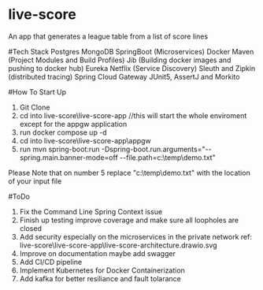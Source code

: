 # live-score
An app that generates a league table from a list of score lines 

#Tech Stack
Postgres
MongoDB
SpringBoot (Microservices)
Docker
Maven (Project Modules and Build Profiles)
Jib (Building docker images and pushing to docker hub)
Eureka Netflix (Service Discovery)
Sleuth and Zipkin (distributed tracing)
Spring Cloud Gateway
JUnit5, AssertJ and Morkito

#How To Start Up
1. Git Clone 
2. cd into live-score\live-score-app //this will start the whole enviroment except for the appgw application
3. run docker compose up -d
4. cd into live-score\live-score-app\appgw
5. run mvn spring-boot:run -Dspring-boot.run.arguments="--spring.main.banner-mode=off --file.path=c:\temp\demo.txt"

Please Note that on number 5 replace "c:\temp\demo.txt" with the location of your input file

#ToDo
1. Fix the Command Line Spring Context issue
2. Finish up testing improve coverage and make sure all loopholes are closed
3. Add security especially on the microservices in the private network ref: live-score\live-score-app\live-score-architecture.drawio.svg
4. Improve on documentation maybe add swagger
5. Add CI/CD pipeline
6. Implement Kubernetes for Docker Containerization
7. Add kafka for better resiliance and fault tolarance
